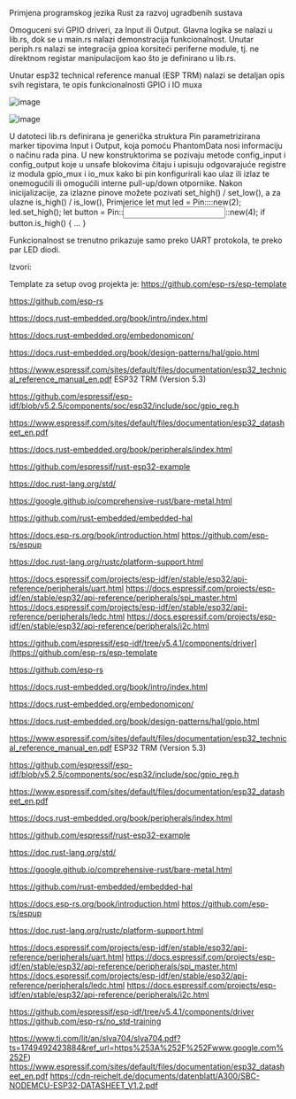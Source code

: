 Primjena programskog jezika Rust za razvoj ugradbenih sustava

Omoguceni svi GPIO driveri, za Input ili Output. 
Glavna logika se nalazi u lib.rs, dok se u main.rs nalazi demonstracija funkcionalnost.
Unutar periph.rs nalazi se integracija gpioa korsiteći periferne module, tj. ne direktnom registar manipulacijom kao što je definirano u lib.rs.

Unutar esp32 technical reference manual (ESP TRM) nalazi se detaljan opis svih registara, te opis funkcionalnosti GPIO i IO muxa
 
![image](https://github.com/user-attachments/assets/22519869-ac1e-4c0a-aa27-bb42a25ad9cf)

![image](https://github.com/user-attachments/assets/e09e15c1-c3e5-434b-96f2-8b4db16d636d)


U datoteci lib.rs definirana je generička struktura Pin<MODE> parametrizirana marker tipovima Input i Output, koja pomoću PhantomData nosi informaciju o načinu rada pina. U new konstruktorima se pozivaju metode config_input i config_output koje u unsafe blokovima čitaju i upisuju odgovarajuće registre iz modula gpio_mux i io_mux kako bi pin konfigurirali kao ulaz ili izlaz te onemogućili ili omogućili interne pull-up/down otpornike. Nakon inicijalizacije, za izlazne pinove možete pozivati set_high() / set_low(), a za ulazne is_high() / is_low(), 
Primjerice let mut led = Pin::<Output>::new(2); led.set_high();
let button = Pin::<Input>::new(4); if button.is_high() { … }

Funkcionalnost se trenutno prikazuje samo preko UART protokola, te preko par LED diodi.


Izvori:

Template za setup ovog projekta je:
https://github.com/esp-rs/esp-template



https://github.com/esp-rs

https://docs.rust-embedded.org/book/intro/index.html

https://docs.rust-embedded.org/embedonomicon/

https://docs.rust-embedded.org/book/design-patterns/hal/gpio.html

https://www.espressif.com/sites/default/files/documentation/esp32_technical_reference_manual_en.pdf ESP32 TRM (Version 5.3)

https://github.com/espressif/esp-idf/blob/v5.2.5/components/soc/esp32/include/soc/gpio_reg.h

https://www.espressif.com/sites/default/files/documentation/esp32_datasheet_en.pdf

https://docs.rust-embedded.org/book/peripherals/index.html

https://github.com/espressif/rust-esp32-example

https://doc.rust-lang.org/std/

https://google.github.io/comprehensive-rust/bare-metal.html

https://github.com/rust-embedded/embedded-hal

https://docs.esp-rs.org/book/introduction.html
https://github.com/esp-rs/espup

https://doc.rust-lang.org/rustc/platform-support.html

https://docs.espressif.com/projects/esp-idf/en/stable/esp32/api-reference/peripherals/uart.html
https://docs.espressif.com/projects/esp-idf/en/stable/esp32/api-reference/peripherals/spi_master.html
https://docs.espressif.com/projects/esp-idf/en/stable/esp32/api-reference/peripherals/ledc.html
https://docs.espressif.com/projects/esp-idf/en/stable/esp32/api-reference/peripherals/i2c.html

https://github.com/espressif/esp-idf/tree/v5.4.1/components/driver](https://github.com/esp-rs/esp-template

https://github.com/esp-rs

https://docs.rust-embedded.org/book/intro/index.html

https://docs.rust-embedded.org/embedonomicon/

https://docs.rust-embedded.org/book/design-patterns/hal/gpio.html

https://www.espressif.com/sites/default/files/documentation/esp32_technical_reference_manual_en.pdf ESP32 TRM (Version 5.3)

https://github.com/espressif/esp-idf/blob/v5.2.5/components/soc/esp32/include/soc/gpio_reg.h

https://www.espressif.com/sites/default/files/documentation/esp32_datasheet_en.pdf

https://docs.rust-embedded.org/book/peripherals/index.html

https://github.com/espressif/rust-esp32-example

https://doc.rust-lang.org/std/

https://google.github.io/comprehensive-rust/bare-metal.html

https://github.com/rust-embedded/embedded-hal

https://docs.esp-rs.org/book/introduction.html
https://github.com/esp-rs/espup

https://doc.rust-lang.org/rustc/platform-support.html

https://docs.espressif.com/projects/esp-idf/en/stable/esp32/api-reference/peripherals/uart.html
https://docs.espressif.com/projects/esp-idf/en/stable/esp32/api-reference/peripherals/spi_master.html
https://docs.espressif.com/projects/esp-idf/en/stable/esp32/api-reference/peripherals/ledc.html
https://docs.espressif.com/projects/esp-idf/en/stable/esp32/api-reference/peripherals/i2c.html


https://github.com/espressif/esp-idf/tree/v5.4.1/components/driver
https://github.com/esp-rs/no_std-training

https://www.ti.com/lit/an/slva704/slva704.pdf?ts=1749492423884&ref_url=https%253A%252F%252Fwww.google.com%252F)
https://www.espressif.com/sites/default/files/documentation/esp32_datasheet_en.pdf
https://cdn-reichelt.de/documents/datenblatt/A300/SBC-NODEMCU-ESP32-DATASHEET_V1.2.pdf

